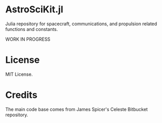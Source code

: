 # AstroSciKit.jl
Julia repository for spacecraft, communications, and propulsion related functions and constants.

WORK IN PROGRESS

# License
MIT License.

# Credits
The main code base comes from James Spicer's Celeste Bitbucket repository.